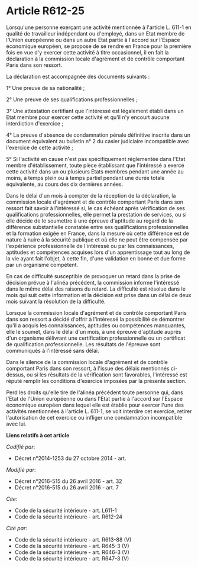 # Article R612-25

Lorsqu'une personne exerçant une activité mentionnée à l'article L. 611-1 en qualité de travailleur indépendant ou d'employé,
dans un Etat membre de l'Union européenne ou dans un autre Etat partie à l'accord sur l'Espace économique européen, se
propose de se rendre en France pour la première fois en vue d'y exercer cette activité à titre occasionnel, il en fait la
déclaration à la commission locale d'agrément et de contrôle comportant Paris dans son ressort. 

La déclaration est accompagnée des documents suivants : 

1° Une preuve de sa nationalité ; 

2° Une preuve de ses qualifications professionnelles ; 

3° Une attestation certifiant que l'intéressé est légalement établi dans un Etat membre pour exercer cette activité et qu'il
n'y encourt aucune interdiction d'exercice ; 

4° La preuve d'absence de condamnation pénale définitive inscrite dans un document équivalent au bulletin n° 2 du casier
judiciaire incompatible avec l'exercice de cette activité ; 

5° Si l'activité en cause n'est pas spécifiquement réglementée dans l'Etat membre d'établissement, toute pièce établissant
que l'intéressé a exercé cette activité dans un ou plusieurs Etats membres pendant une année au moins, à temps plein ou à
temps partiel pendant une durée totale équivalente, au cours des dix dernières années. 

Dans le délai d'un mois à compter de la réception de la déclaration, la commission locale d'agrément et de contrôle
comportant Paris dans son ressort fait savoir à l'intéressé si, le cas échéant après vérification de ses qualifications
professionnelles, elle permet la prestation de services, ou si elle décide de le soumettre à une épreuve d'aptitude au regard
de la différence substantielle constatée entre ses qualifications professionnelles et la formation exigée en France, dans la
mesure où cette différence est de nature à nuire à la sécurité publique et où elle ne peut être compensée par l'expérience
professionnelle de l'intéressé ou par les connaissances, aptitudes et compétences acquises lors d'un apprentissage tout au
long de la vie ayant fait l'objet, à cette fin, d'une validation en bonne et due forme par un organisme compétent. 

En cas de difficulté susceptible de provoquer un retard dans la prise de décision prévue à l'alinéa précédent, la commission
informe l'intéressé dans le même délai des raisons du retard. La difficulté est résolue dans le mois qui suit cette
information et la décision est prise dans un délai de deux mois suivant la résolution de la difficulté. 

Lorsque la commission locale d'agrément et de contrôle comportant Paris dans son ressort a décidé d'offrir à l'intéressé la
possibilité de démontrer qu'il a acquis les connaissances, aptitudes ou compétences manquantes, elle le soumet, dans le délai
d'un mois, à une épreuve d'aptitude auprès d'un organisme délivrant une certification professionnelle ou un certificat de
qualification professionnelle. Les résultats de l'épreuve sont communiqués à l'intéressé sans délai. 

Dans le silence de la commission locale d'agrément et de contrôle comportant Paris dans son ressort, à l'issue des délais
mentionnés ci-dessus, ou si les résultats de la vérification sont favorables, l'intéressé est réputé remplir les conditions
d'exercice imposées par la présente section. 

Perd les droits qu'elle tire de l'alinéa précédent toute personne qui, dans l'Etat de l'Union européenne ou dans l'Etat
partie à l'accord sur l'Espace économique européen dans lequel elle est établie pour exercer l'une des activités mentionnées
à l'article L. 611-1, se voit interdire cet exercice, retirer l'autorisation de cet exercice ou infliger une condamnation
incompatible avec lui.

**Liens relatifs à cet article**

_Codifié par_:

  - Décret n°2014-1253 du 27 octobre 2014 - art.

_Modifié par_:

  - Décret n°2016-515 du 26 avril 2016 - art. 32
  - Décret n°2016-515 du 26 avril 2016 - art. 7

_Cite_:

  - Code de la sécurité intérieure - art. L611-1
  - Code de la sécurité intérieure - art. R612-24

_Cité par_:

  - Code de la sécurité intérieure - art. R613-88 (V)
  - Code de la sécurité intérieure - art. R645-3 (V)
  - Code de la sécurité intérieure - art. R646-3 (V)
  - Code de la sécurité intérieure - art. R647-3 (V)
